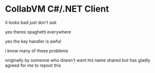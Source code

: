 # CollabVM C#/.NET Client

it looks bad just don't ask

yes theres spaghetti everywhere

yes the key handler is awful

i know many of these problems

originally by someone who doesn't want his name shared but has gladly agreed for me to repost this
